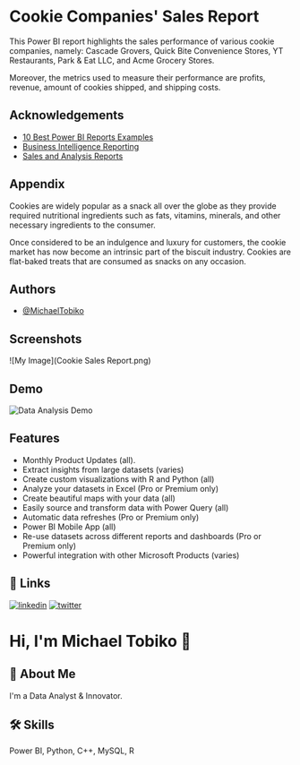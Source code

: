 
# Cookie Companies' Sales Report

This Power BI report highlights the sales performance of various cookie companies, namely: Cascade Grovers, Quick Bite Convenience Stores, YT Restaurants, Park & Eat LLC, and Acme Grocery Stores.

Moreover, the metrics used to measure their performance are profits, revenue, amount of cookies shipped, and shipping costs.



## Acknowledgements

 - [10 Best Power BI Reports Examples](https://hevodata.com/learn/10-best-power-bi-reports-examples/)
 - [Business Intelligence Reporting](https://www.qlik.com/us/business-intelligence/business-intelligence-reporting)
 - [Sales and Analysis Reports](https://www.clariontech.com/blog/what-are-the-different-types-of-report-in-power-bi)


## Appendix

Cookies are widely popular as a snack all over the globe as they provide required nutritional ingredients such as fats, vitamins, minerals, and other necessary ingredients to the consumer.

Once considered to be an indulgence and luxury for customers, the cookie market has now become an intrinsic part of the biscuit industry. Cookies are flat-baked treats that are consumed as snacks on any occasion.
## Authors

- [@MichaelTobiko](https://github.com/miketobz)


## Screenshots

![My Image](Cookie Sales Report.png)


## Demo

![Data Analysis Demo](https://i.pinimg.com/originals/fc/71/63/fc71635c7f1b09ed30413f59bb749582.gif)


## Features

- Monthly Product Updates (all).
- Extract insights from large datasets (varies)
- Create custom visualizations with R and Python (all)
- Analyze your datasets in Excel (Pro or Premium only)
- Create beautiful maps with your data (all)
- Easily source and transform data with Power Query (all)
- Automatic data refreshes (Pro or Premium only)
- Power BI Mobile App (all)
- Re-use datasets across different reports and dashboards (Pro or Premium only)
- Powerful integration with other Microsoft Products (varies)


## 🔗 Links
[![linkedin](https://img.shields.io/badge/linkedin-0A66C2?style=for-the-badge&logo=linkedin&logoColor=white)](https://www.linkedin.com/in/michael-tobiko-1563a693)
[![twitter](https://img.shields.io/badge/twitter-1DA1F2?style=for-the-badge&logo=twitter&logoColor=white)](https://twitter.com/MichaelTobiko)

# Hi, I'm Michael Tobiko 👋


## 🚀 About Me
I'm a Data Analyst & Innovator.


## 🛠 Skills
Power BI, Python, C++, MySQL, R

